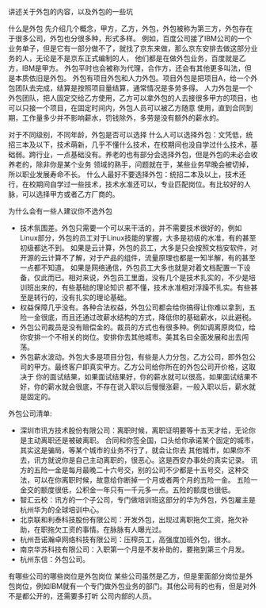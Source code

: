 讲述关于外包的内容，以及外包的一些坑

什么是外包
先介绍几个概念，甲方，乙方，外包，外包被称为第三方，外包存在于很多公司，外包也分很多种，形式多样。
例如，百度公司接了IBM公司的一个业务单子，但是它有一部分做不了，就找了京东来做，那么京东安排去做这部分业务的人，无论是不是京东正式编制的人，
他们都是在做外包业务，百度就是乙方，IBM是甲方。
外包平时也会被称为代理，合作方，还会有其他更多叫法，但是本质依旧是外包。
外包有项目外包和人力外包。项目外包是把项目A，给一个外包团队去完成，结算是按照项目量结算，通常情况是多劳多得。
人力外包是一个外包团队，把人固定交给乙方使用，乙方可以拿外包的人去接很多甲方的项目，也可以只接一个项目，在固定时间内，外包人员可以被乙方随意
使用，直到合同到期，工作量多少并不影响薪水，罚钱除外，多劳是没有额外的薪水的。

对于不同级别，不同年龄，外包是否可以选择
什么人可以选择外包：文凭低，统招三本及以下，技术萌新，几乎不懂什么技术，在校期间也没自学过什么技术，基础弱。跨行业，一点基础没有。养老的也有部分会选择外包，但是外包的未必会收养老的，除非你是某个业务
领域的熟手，问题就在于，某些业务早晚会被切掉，所以职业发展寿命不长。
什么人最好不要选择外包：统招二本及以上，技术还行，在校期间自学过一些技术，技术水准还可以，专业匹配岗位。有比较好的人脉，可以选择甲方或者乙方厂商的。


为什么会有一些人建议你不选外包
- 技术氛围差。外包只需要一个可以来干活的，并不需要技术很好的，例如Linux部分，外包的员工对于Linux技能的掌握，大多是初级的水准，有的甚至初级都达不到。
如果是云计算，外包的员工，大多是只会按照文档安软件，对开源的云计算不了解，对于产品的组件，流量原理也都是一知半解，有的甚至一点都不知道。
如果是网络通信，外包员工大多也就是对着文档配置一下设备，仅此而已。相对来说，外包员工里面，没有几个是技术扎实的，不少是培训班出来的，有些基础的理论知识
都不懂，技术水准相对浮躁不扎实。有些甚至是转行的，没有扎实的理论基础。
- 权益保障几乎没有。各种合法权益，外包公司都会给你搞得让你难以拿到，五险一金很底，而且还通过改薪水结构的方式，降低你的基础薪水，以此避税。
- 外包公司裁员是没有赔偿金的。裁员的方式也有很多种。例如调离原岗位，给你安排一个不相关的岗位。安排你去其他城市。美其名曰全面发展和出去闯荡。
- 外包薪水波动。外包大多是项目分包，有些是人力分包，乙方公司，即外包公司的甲方。最终客户即真实甲方。乙方公司给你所在的外包公司开价格，这取决于
你的面试结果，如果面试结果好，你的薪水就可以很高，如果面试结果不好，你的薪水就会很底，不存在说入职以后慢慢涨薪，一般入职以后，薪水就是固定的。

外包公司清单:
- 深圳市讯方技术股份有限公司：离职时候，离职证明要等十五天才给，无论你是主动离职还是被破离职。
合同和你签全国，口头给你承诺某个固定的城市，其实这是骗局，等某个城市的业务不行了，就会让你去
其他城市，如果你不去，讯方就说你是自己主动离职的，很恶心。这是西安办事处的真实记录。
讯方的五险一金是每月最晚二十六号交，别的公司不少都是十五号交，这种交法，可以在你离职时候，故意给你断掉一个月或者两个月的五险一金。
五险一金交的额度很低，公积金一年只有一千元多一点。五险的额度也很低。
- 智汇云校：讯方的一个子公司，专门做培训班这部分的华为外包，外包雇主是杭州华为的全球培训中心。
- 北京联和利泰科技股份有限公司：开发外包，出现过离职拖欠工资，拖欠补助，在职拖欠工资的事情。在脉脉有人曝光过。
- 杭州吾诺瀚卓网络科技有限公司：压榨员工，高强度加班外包，很水。
- 南京华苏科技有限公司：入职第一个月是不发补助的，要拖到第三个月发。
- 杭州东信：外包公司。


有哪些公司的哪些岗位是外包岗位
某些公司虽然是乙方，但是里面部分岗位是外包岗位，例如IBM就有一个专门做外包业务的部门。其他公司有的也有，但是对外不是都公开的，还需要多打听
公司内部的人员。
